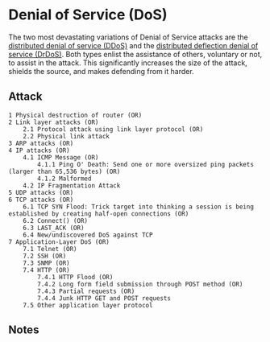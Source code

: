 # Denial of Service (DoS)

The two most devastating variations of Denial of Service attacks are the [distributed denial of service (DDoS)](DDoS.md) and the [distributed deflection denial of service (DrDoS)](DrDoS.md). Both types enlist the assistance of others, voluntary or not, to assist in the attack. This significantly increases the size of the attack, shields the source, and makes defending from it harder.

## Attack

```
1 Physical destruction of router (OR)
2 Link layer attacks (OR)
    2.1 Protocol attack using link layer protocol (OR)
    2.2 Physical link attack
3 ARP attacks (OR)
4 IP attacks (OR)
    4.1 ICMP Message (OR)
        4.1.1 Ping O' Death: Send one or more oversized ping packets (larger than 65,536 bytes) (OR)
        4.1.2 Malformed
    4.2 IP Fragmentation Attack
5 UDP attacks (OR)
6 TCP attacks (OR)
    6.1 TCP SYN Flood: Trick target into thinking a session is being established by creating half-open connections (OR)
    6.2 Connect() (OR)
    6.3 LAST_ACK (OR)
    6.4 New/undiscovered DoS against TCP
7 Application-Layer DoS (OR)
    7.1 Telnet (OR)
    7.2 SSH (OR)
    7.3 SNMP (OR)
    7.4 HTTP (OR)
        7.4.1 HTTP Flood (OR)
        7.4.2 Long form field submission through POST method (OR)
        7.4.3 Partial requests (OR)
        7.4.4 Junk HTTP GET and POST requests
    7.5 Other application layer protocol
```

## Notes



